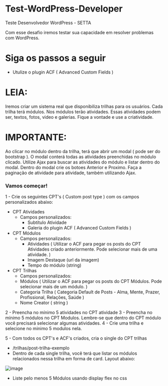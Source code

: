 # Test-WordPress-Developer
Teste Desenvolvedor WordPress - SETTA

Com esse desafio iremos testar sua capacidade em resolver problemas com WordPress.

# Siga os passos a seguir

- Utulize o plugin ACF ( Advanced Custom Fields )

# LEIA: 
Iremos criar um sistema real que disponibiliza trilhas para os usuários.
Cada trilha terá módulos. Nos módulos terão atividades.
Essas atividades podem ser, textos, fotos, video e galerias. Fique a vontade e use a criatividade.

# IMPORTANTE:
Ao clicar no módulo dentro da trilha, terá que abrir um modal ( pode ser do bootstrap ). O modal conterá todas as atividades preenchidas no módulo clicado. Utilize Ajax para buscar as atividades do módulo e listar dentro do modal.
Dentro do modal crie os botoes Anterior e Proximo. Faça a paginação de atividade para atividade, também utilizando Ajax.

### Vamos começar!

1 - Crie os seguintes CPT's ( Custom post type ) com os campos personalizados abaixo:
  - CPT Atividades
    - Campos personalizados: 
      - Subtítulo Atividade 
      - Galeria do plugin ACF ( Advanced Custom Fields )
  - CPT Módulos
    - Campos personalizados: 
      - Atividades ( Utilizar o ACF para pegar os posts do CPT Atividades criado anteriormente. Pode selecionar mais de uma atividade. )
      - Imagem Destaque (url da imagem)
      - Tempo do módulo (string)
  - CPT Trilhas
     - Campos personalizados: 
      - Módulos ( Utilizar o ACF para pegar os posts do CPT Módulos. Pode selecionar mais de um módulo. )
      - Categoria Trilha ( Categoria Default de Posts - Alma, Mente, Prazer, Profissional, Relações, Saúde )
      - Nome Creator ( string )
      
2 - Preencha no mínimo 5 atividades no CPT atividade
3 - Preencha no mínimo 5 módulos no CPT Modulos. Lembre-se que dentro do CPT módulo você precisará selecionar algumas atividades.
4 - Crie uma trilha e selecione no minimo 5 modulos nela.
      
5 - Com todos os CPT's e ACF's criados, cria o single do CPT trilhas
  - /trilhas/post-trilha-exemplo
  - Dentro de cada single trilha, você terá que listar os módulos relacionados nessa trilha em forma de card. Layout abaixo:
  
  ![image](https://user-images.githubusercontent.com/6198834/67249685-e645e200-f43e-11e9-88a5-43cd9b7116a2.png)
  
  - Liste pelo menos 5 Módulos usando display flex no css
